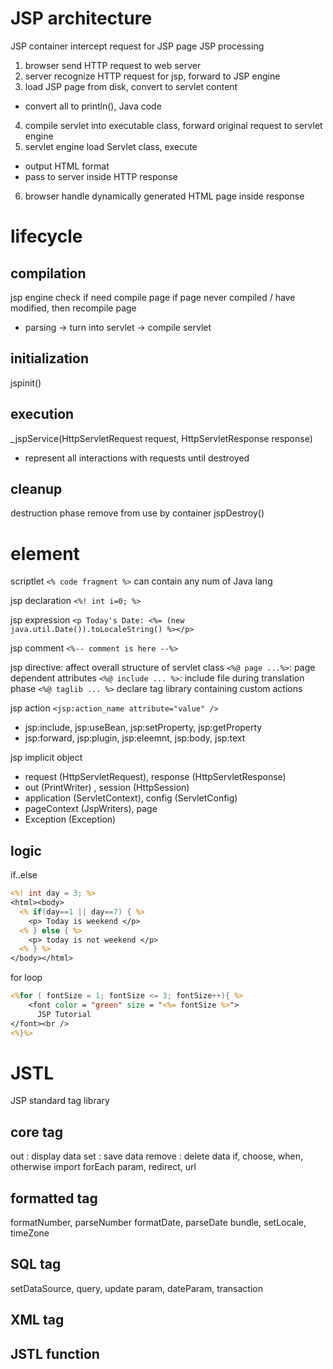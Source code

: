 # JSP architecture
JSP container intercept request for JSP page
JSP processing
1. browser send HTTP request to web server
2. server recognize HTTP request for jsp, forward to JSP engine
3. load JSP page from disk, convert to servlet content
  - convert all to println(), Java code
4. compile servlet into executable class, forward original request to servlet engine
5. servlet engine load Servlet class, execute
  - output HTML format
  - pass to server inside HTTP response
6. browser handle dynamically generated HTML page inside response

# lifecycle
## compilation
jsp engine check if need compile page
if page never compiled / have modified, then recompile page
- parsing -> turn into servlet -> compile servlet

## initialization
jspinit()

## execution
_jspService(HttpServletRequest request, HttpServletResponse response)
- represent all interactions with requests until destroyed

## cleanup
destruction phase remove from use by container
jspDestroy() 


# element
scriptlet `<% code fragment %>` can contain any num of Java lang

jsp declaration
`<%! int i=0; %>`

jsp expression
`<p Today's Date: <%= (new java.util.Date()).toLocaleString() %></p>`

jsp comment
`<%-- comment is here --%>`

jsp directive: affect overall structure of servlet class
`<%@ page ...%>`: page dependent attributes
`<%@ include ... %>`: include file during translation phase
`<%@ taglib ... %>` declare tag library containing custom actions

jsp action
`<jsp:action_name attribute="value" />`
- jsp:include, jsp:useBean, jsp:setProperty, jsp:getProperty
- jsp:forward, jsp:plugin, jsp:eleemnt, jsp:body, jsp:text

jsp implicit object
- request (HttpServletRequest), response (HttpServletResponse)
- out (PrintWriter) , session (HttpSession)
- application (ServletContext), config (ServletConfig)
- pageContext (JspWriters), page
- Exception (Exception)

## logic
if..else

```jsp
<%! int day = 3; %>
<html><body>
  <% if(day==1 || day==7) { %> 
    <p> Today is weekend </p>
  <% } else { %>
    <p> today is not weekend </p>
  <% } %>
</body></html>

```

for loop
```jsp
<%for ( fontSize = 1; fontSize <= 3; fontSize++){ %>
    <font color = "green" size = "<%= fontSize %>">
      JSP Tutorial
</font><br />
<%}%>
```


# JSTL
JSP standard tag library

## core tag
out : display data
set : save data
remove : delete data
if, choose, when, otherwise
import
forEach
param, redirect, url

## formatted tag
formatNumber, parseNumber
formatDate, parseDate
bundle, setLocale, timeZone

## SQL tag
setDataSource, query, update
param, dateParam, transaction

## XML tag
## JSTL function
































